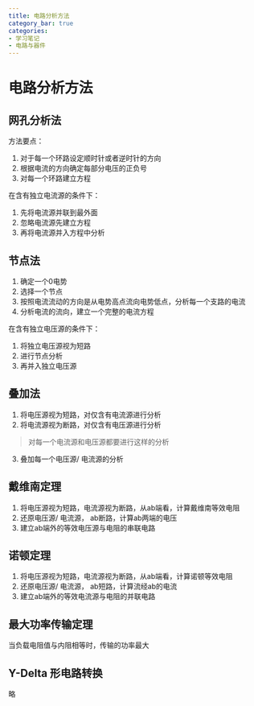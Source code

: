 ```yaml
---
title: 电路分析方法
category_bar: true
categories: 
- 学习笔记
- 电路与器件
---
```

# 电路分析方法

## 网孔分析法
方法要点：
1. 对于每一个环路设定顺时针或者逆时针的方向
2. 根据电流的方向确定每部分电压的正负号
3. 对每一个环路建立方程

在含有独立电流源的条件下：
1. 先将电流源并联到最外面
2. 忽略电流源先建立方程
3. 再将电流源并入方程中分析

## 节点法
1. 确定一个0电势
2. 选择一个节点
3. 按照电流流动的方向是从电势高点流向电势低点，分析每一个支路的电流
4. 分析电流的流向，建立一个完整的电流方程

在含有独立电压源的条件下：
1. 将独立电压源视为短路
2. 进行节点分析
3. 再并入独立电压源
	
## 叠加法
1. 将电压源视为短路，对仅含有电流源进行分析
2. 将电流源视为断路，对仅含有电压源进行分析
> 对每一个电流源和电压源都要进行这样的分析

3. 叠加每一个电压源/ 电流源的分析

## 戴维南定理
1. 将电压源视为短路，电流源视为断路，从ab端看，计算戴维南等效电阻
2. 还原电压源/ 电流源， ab断路，计算ab两端的电压
3. 建立ab端外的等效电压源与电阻的串联电路

## 诺顿定理
1. 将电压源视为短路，电流源视为断路，从ab端看，计算诺顿等效电阻
2. 还原电压源/ 电流源， ab短路，计算流经ab的电流
3. 建立ab端外的等效电流源与电阻的并联电路

## 最大功率传输定理
当负载电阻值与内阻相等时，传输的功率最大  
	
## Y-Delta 形电路转换
略